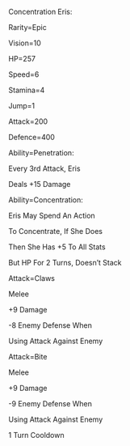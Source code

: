 Concentration Eris:

Rarity=Epic

Vision=10

HP=257

Speed=6

Stamina=4

Jump=1

Attack=200

Defence=400

Ability=Penetration:

Every 3rd Attack, Eris

Deals +15 Damage

Ability=Concentration:

Eris May Spend An Action

To Concentrate, If She Does

Then She Has +5 To All Stats

But HP For 2 Turns, Doesn’t Stack

Attack=Claws

Melee

+9 Damage

-8 Enemy Defense When

Using Attack Against Enemy

Attack=Bite

Melee

+9 Damage

-9 Enemy Defense When

Using Attack Against Enemy

1 Turn Cooldown
